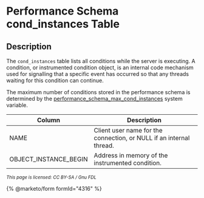 
# Performance Schema cond_instances Table

## Description


The `cond_instances` table lists all conditions while the server is executing. A condition, or instrumented condition object, is an internal code mechanism used for signalling that a specific event has occurred so that any threads waiting for this condition can continue.


The maximum number of conditions stored in the performance schema is determined by the [performance_schema_max_cond_instances](../performance-schema-system-variables.md#performance_schema_max_cond_instances) system variable.



| Column | Description |
| --- | --- |
| NAME | Client user name for the connection, or NULL if an internal thread. |
| OBJECT_INSTANCE_BEGIN | Address in memory of the instrumented condition. |




<sub>_This page is licensed: CC BY-SA / Gnu FDL_</sub>


{% @marketo/form formId="4316" %}
